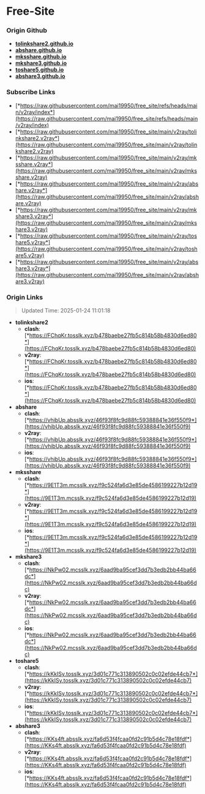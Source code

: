 # Free-Site

### Origin Github

- [**tolinkshare2.github.io**](https://github.com/tolinkshare2/tolinkshare2.github.io)
- [**abshare.github.io**](https://github.com/abshare/abshare.github.io)
- [**mksshare.github.io**](https://github.com/mksshare/mksshare.github.io)
- [**mkshare3.github.io**](https://github.com/mkshare3/mkshare3.github.io)
- [**toshare5.github.io**](https://github.com/toshare5/toshare5.github.io)
- [**abshare3.github.io**](https://github.com/abshare3/abshare3.github.io)

### Subscribe Links

- [*https://raw.githubusercontent.com/mai19950/free_site/refs/heads/main/v2ray/index*](https://raw.githubusercontent.com/mai19950/free_site/refs/heads/main/v2ray/index)
- [*https://raw.githubusercontent.com/mai19950/free_site/main/v2ray/tolinkshare2.v2ray*](https://raw.githubusercontent.com/mai19950/free_site/main/v2ray/tolinkshare2.v2ray)
- [*https://raw.githubusercontent.com/mai19950/free_site/main/v2ray/mksshare.v2ray*](https://raw.githubusercontent.com/mai19950/free_site/main/v2ray/mksshare.v2ray)
- [*https://raw.githubusercontent.com/mai19950/free_site/main/v2ray/abshare.v2ray*](https://raw.githubusercontent.com/mai19950/free_site/main/v2ray/abshare.v2ray)
- [*https://raw.githubusercontent.com/mai19950/free_site/main/v2ray/mkshare3.v2ray*](https://raw.githubusercontent.com/mai19950/free_site/main/v2ray/mkshare3.v2ray)
- [*https://raw.githubusercontent.com/mai19950/free_site/main/v2ray/toshare5.v2ray*](https://raw.githubusercontent.com/mai19950/free_site/main/v2ray/toshare5.v2ray)
- [*https://raw.githubusercontent.com/mai19950/free_site/main/v2ray/abshare3.v2ray*](https://raw.githubusercontent.com/mai19950/free_site/main/v2ray/abshare3.v2ray)

### Origin Links

> Updated Time: 2025-01-24 11:01:18

- **tolinkshare2**
  - **clash**: [*https://FChqKr.tosslk.xyz/b478baebe27fb5c814b58b4830d6ed80*](https://FChqKr.tosslk.xyz/b478baebe27fb5c814b58b4830d6ed80)
  - **v2ray**: [*https://FChqKr.tosslk.xyz/b478baebe27fb5c814b58b4830d6ed80*](https://FChqKr.tosslk.xyz/b478baebe27fb5c814b58b4830d6ed80)
  - **ios**: [*https://FChqKr.tosslk.xyz/b478baebe27fb5c814b58b4830d6ed80*](https://FChqKr.tosslk.xyz/b478baebe27fb5c814b58b4830d6ed80)
- **abshare**
  - **clash**: [*https://vhibUp.absslk.xyz/46f93f8fc9d88fc59388841e36f550f9*](https://vhibUp.absslk.xyz/46f93f8fc9d88fc59388841e36f550f9)
  - **v2ray**: [*https://vhibUp.absslk.xyz/46f93f8fc9d88fc59388841e36f550f9*](https://vhibUp.absslk.xyz/46f93f8fc9d88fc59388841e36f550f9)
  - **ios**: [*https://vhibUp.absslk.xyz/46f93f8fc9d88fc59388841e36f550f9*](https://vhibUp.absslk.xyz/46f93f8fc9d88fc59388841e36f550f9)
- **mksshare**
  - **clash**: [*https://9E1T3m.mcsslk.xyz/f9c524fa6d3e85de4586199227b12d19*](https://9E1T3m.mcsslk.xyz/f9c524fa6d3e85de4586199227b12d19)
  - **v2ray**: [*https://9E1T3m.mcsslk.xyz/f9c524fa6d3e85de4586199227b12d19*](https://9E1T3m.mcsslk.xyz/f9c524fa6d3e85de4586199227b12d19)
  - **ios**: [*https://9E1T3m.mcsslk.xyz/f9c524fa6d3e85de4586199227b12d19*](https://9E1T3m.mcsslk.xyz/f9c524fa6d3e85de4586199227b12d19)
- **mkshare3**
  - **clash**: [*https://NkPw02.mcsslk.xyz/6aad9ba95cef3dd7b3edb2bb44ba66dc*](https://NkPw02.mcsslk.xyz/6aad9ba95cef3dd7b3edb2bb44ba66dc)
  - **v2ray**: [*https://NkPw02.mcsslk.xyz/6aad9ba95cef3dd7b3edb2bb44ba66dc*](https://NkPw02.mcsslk.xyz/6aad9ba95cef3dd7b3edb2bb44ba66dc)
  - **ios**: [*https://NkPw02.mcsslk.xyz/6aad9ba95cef3dd7b3edb2bb44ba66dc*](https://NkPw02.mcsslk.xyz/6aad9ba95cef3dd7b3edb2bb44ba66dc)
- **toshare5**
  - **clash**: [*https://kKkISy.tosslk.xyz/3d01c771c313890502c0c02efde44cb7*](https://kKkISy.tosslk.xyz/3d01c771c313890502c0c02efde44cb7)
  - **v2ray**: [*https://kKkISy.tosslk.xyz/3d01c771c313890502c0c02efde44cb7*](https://kKkISy.tosslk.xyz/3d01c771c313890502c0c02efde44cb7)
  - **ios**: [*https://kKkISy.tosslk.xyz/3d01c771c313890502c0c02efde44cb7*](https://kKkISy.tosslk.xyz/3d01c771c313890502c0c02efde44cb7)
- **abshare3**
  - **clash**: [*https://KKs4ft.absslk.xyz/fa6d53f4fcaa0fd2c91b5d4c78e18fdf*](https://KKs4ft.absslk.xyz/fa6d53f4fcaa0fd2c91b5d4c78e18fdf)
  - **v2ray**: [*https://KKs4ft.absslk.xyz/fa6d53f4fcaa0fd2c91b5d4c78e18fdf*](https://KKs4ft.absslk.xyz/fa6d53f4fcaa0fd2c91b5d4c78e18fdf)
  - **ios**: [*https://KKs4ft.absslk.xyz/fa6d53f4fcaa0fd2c91b5d4c78e18fdf*](https://KKs4ft.absslk.xyz/fa6d53f4fcaa0fd2c91b5d4c78e18fdf)
